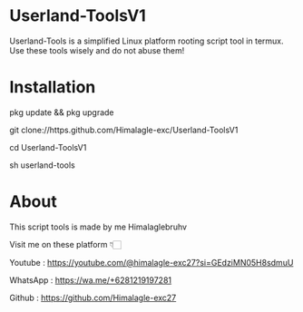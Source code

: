 # Userland-ToolsV1 
Userland-Tools is a simplified Linux platform rooting script tool in termux. Use these tools wisely and do not abuse them!

# Installation

pkg update && pkg upgrade 

git clone://https.github.com/Himalagle-exc/Userland-ToolsV1

cd Userland-ToolsV1 

sh userland-tools

# About 
This script tools is made by me Himalaglebruhv

Visit me on these platform 👇🏻

Youtube : https://youtube.com/@himalagle-exc27?si=GEdziMN05H8sdmuU

WhatsApp : https://wa.me/+6281219197281

Github : https://github.com/Himalagle-exc27
